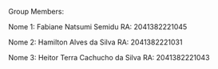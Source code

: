 Group Members:

Nome 1: Fabiane Natsumi Semidu
RA: 2041382221045

Nome 2: Hamilton Alves da Silva
RA: 2041382221031

Nome 3: Heitor Terra Cachucho da Silva
RA: 2041382221043
